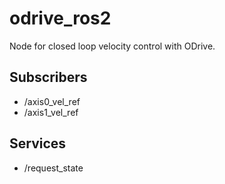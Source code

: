 # odrive_ros2
Node for closed loop velocity control with ODrive.

## Subscribers
* /axis0_vel_ref
* /axis1_vel_ref

## Services
* /request_state